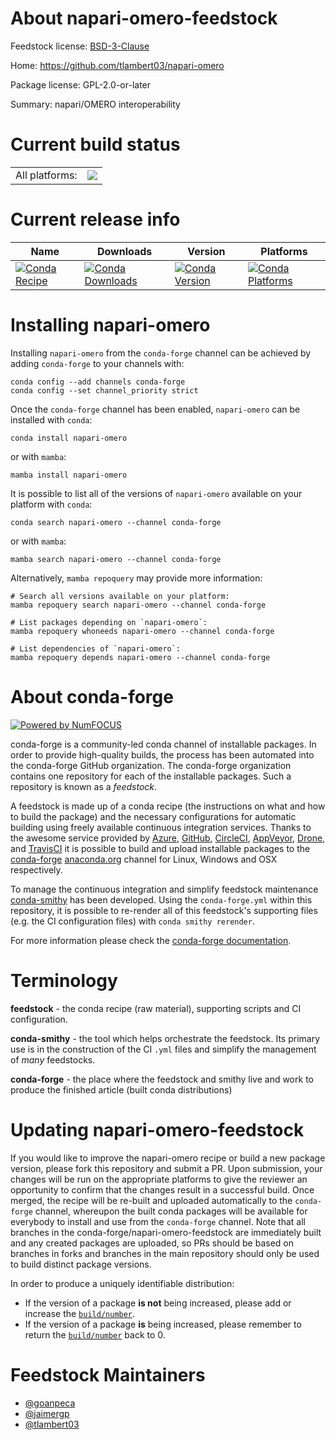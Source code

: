 About napari-omero-feedstock
============================

Feedstock license: [BSD-3-Clause](https://github.com/conda-forge/napari-omero-feedstock/blob/main/LICENSE.txt)

Home: https://github.com/tlambert03/napari-omero

Package license: GPL-2.0-or-later

Summary: napari/OMERO interoperability

Current build status
====================


<table><tr><td>All platforms:</td>
    <td>
      <a href="https://dev.azure.com/conda-forge/feedstock-builds/_build/latest?definitionId=15841&branchName=main">
        <img src="https://dev.azure.com/conda-forge/feedstock-builds/_apis/build/status/napari-omero-feedstock?branchName=main">
      </a>
    </td>
  </tr>
</table>

Current release info
====================

| Name | Downloads | Version | Platforms |
| --- | --- | --- | --- |
| [![Conda Recipe](https://img.shields.io/badge/recipe-napari--omero-green.svg)](https://anaconda.org/conda-forge/napari-omero) | [![Conda Downloads](https://img.shields.io/conda/dn/conda-forge/napari-omero.svg)](https://anaconda.org/conda-forge/napari-omero) | [![Conda Version](https://img.shields.io/conda/vn/conda-forge/napari-omero.svg)](https://anaconda.org/conda-forge/napari-omero) | [![Conda Platforms](https://img.shields.io/conda/pn/conda-forge/napari-omero.svg)](https://anaconda.org/conda-forge/napari-omero) |

Installing napari-omero
=======================

Installing `napari-omero` from the `conda-forge` channel can be achieved by adding `conda-forge` to your channels with:

```
conda config --add channels conda-forge
conda config --set channel_priority strict
```

Once the `conda-forge` channel has been enabled, `napari-omero` can be installed with `conda`:

```
conda install napari-omero
```

or with `mamba`:

```
mamba install napari-omero
```

It is possible to list all of the versions of `napari-omero` available on your platform with `conda`:

```
conda search napari-omero --channel conda-forge
```

or with `mamba`:

```
mamba search napari-omero --channel conda-forge
```

Alternatively, `mamba repoquery` may provide more information:

```
# Search all versions available on your platform:
mamba repoquery search napari-omero --channel conda-forge

# List packages depending on `napari-omero`:
mamba repoquery whoneeds napari-omero --channel conda-forge

# List dependencies of `napari-omero`:
mamba repoquery depends napari-omero --channel conda-forge
```


About conda-forge
=================

[![Powered by
NumFOCUS](https://img.shields.io/badge/powered%20by-NumFOCUS-orange.svg?style=flat&colorA=E1523D&colorB=007D8A)](https://numfocus.org)

conda-forge is a community-led conda channel of installable packages.
In order to provide high-quality builds, the process has been automated into the
conda-forge GitHub organization. The conda-forge organization contains one repository
for each of the installable packages. Such a repository is known as a *feedstock*.

A feedstock is made up of a conda recipe (the instructions on what and how to build
the package) and the necessary configurations for automatic building using freely
available continuous integration services. Thanks to the awesome service provided by
[Azure](https://azure.microsoft.com/en-us/services/devops/), [GitHub](https://github.com/),
[CircleCI](https://circleci.com/), [AppVeyor](https://www.appveyor.com/),
[Drone](https://cloud.drone.io/welcome), and [TravisCI](https://travis-ci.com/)
it is possible to build and upload installable packages to the
[conda-forge](https://anaconda.org/conda-forge) [anaconda.org](https://anaconda.org/)
channel for Linux, Windows and OSX respectively.

To manage the continuous integration and simplify feedstock maintenance
[conda-smithy](https://github.com/conda-forge/conda-smithy) has been developed.
Using the ``conda-forge.yml`` within this repository, it is possible to re-render all of
this feedstock's supporting files (e.g. the CI configuration files) with ``conda smithy rerender``.

For more information please check the [conda-forge documentation](https://conda-forge.org/docs/).

Terminology
===========

**feedstock** - the conda recipe (raw material), supporting scripts and CI configuration.

**conda-smithy** - the tool which helps orchestrate the feedstock.
                   Its primary use is in the construction of the CI ``.yml`` files
                   and simplify the management of *many* feedstocks.

**conda-forge** - the place where the feedstock and smithy live and work to
                  produce the finished article (built conda distributions)


Updating napari-omero-feedstock
===============================

If you would like to improve the napari-omero recipe or build a new
package version, please fork this repository and submit a PR. Upon submission,
your changes will be run on the appropriate platforms to give the reviewer an
opportunity to confirm that the changes result in a successful build. Once
merged, the recipe will be re-built and uploaded automatically to the
`conda-forge` channel, whereupon the built conda packages will be available for
everybody to install and use from the `conda-forge` channel.
Note that all branches in the conda-forge/napari-omero-feedstock are
immediately built and any created packages are uploaded, so PRs should be based
on branches in forks and branches in the main repository should only be used to
build distinct package versions.

In order to produce a uniquely identifiable distribution:
 * If the version of a package **is not** being increased, please add or increase
   the [``build/number``](https://docs.conda.io/projects/conda-build/en/latest/resources/define-metadata.html#build-number-and-string).
 * If the version of a package **is** being increased, please remember to return
   the [``build/number``](https://docs.conda.io/projects/conda-build/en/latest/resources/define-metadata.html#build-number-and-string)
   back to 0.

Feedstock Maintainers
=====================

* [@goanpeca](https://github.com/goanpeca/)
* [@jaimergp](https://github.com/jaimergp/)
* [@tlambert03](https://github.com/tlambert03/)

